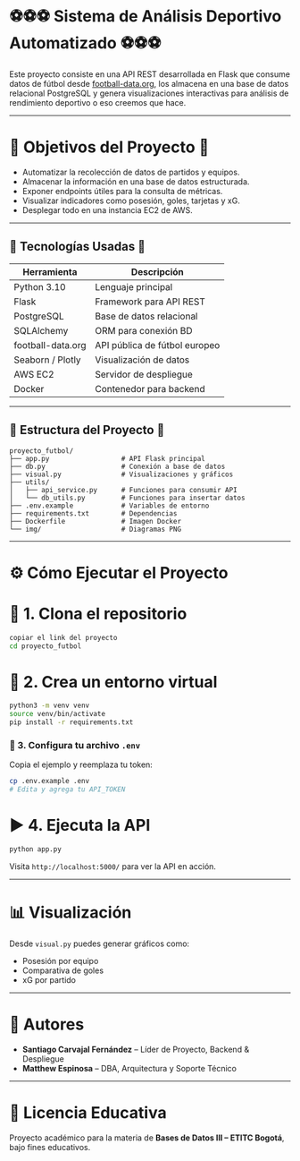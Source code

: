 # ⚽⚽⚽ Sistema de Análisis Deportivo Automatizado ⚽⚽⚽

Este proyecto consiste en una API REST desarrollada en Flask que consume datos de fútbol
desde [football-data.org](https://www.football-data.org/), 
los almacena en una base de datos relacional PostgreSQL y 
genera visualizaciones interactivas para análisis de rendimiento deportivo o eso creemos que hace.

---

# 📌 Objetivos del Proyecto 📌

- Automatizar la recolección de datos de partidos y equipos.
- Almacenar la información en una base de datos estructurada.
- Exponer endpoints útiles para la consulta de métricas.
- Visualizar indicadores como posesión, goles, tarjetas y xG.
- Desplegar todo en una instancia EC2 de AWS.

---

## 🧰 Tecnologías Usadas 🧰

| Herramienta       | Descripción                          |
|-------------------|--------------------------------------|
| Python 3.10       | Lenguaje principal                   |
| Flask             | Framework para API REST              |
| PostgreSQL        | Base de datos relacional             |
| SQLAlchemy        | ORM para conexión BD                 |
| football-data.org | API pública de fútbol europeo        |
| Seaborn / Plotly  | Visualización de datos               |
| AWS EC2           | Servidor de despliegue               |
| Docker            | Contenedor para backend              |

---

## 🚀 Estructura del Proyecto 🚀

```
proyecto_futbol/
├── app.py                  # API Flask principal
├── db.py                   # Conexión a base de datos
├── visual.py               # Visualizaciones y gráficos
├── utils/
│   ├── api_service.py      # Funciones para consumir API
│   └── db_utils.py         # Funciones para insertar datos
├── .env.example            # Variables de entorno
├── requirements.txt        # Dependencias
├── Dockerfile              # Imagen Docker
└── img/                    # Diagramas PNG
```

---

# ⚙️ Cómo Ejecutar el Proyecto

# 🔧 1. Clona el repositorio

```bash
copiar el link del proyecto
cd proyecto_futbol
```

# 🧪 2. Crea un entorno virtual

```bash
python3 -m venv venv
source venv/bin/activate
pip install -r requirements.txt
```

### 🔐 3. Configura tu archivo `.env`

Copia el ejemplo y reemplaza tu token:

```bash
cp .env.example .env
# Edita y agrega tu API_TOKEN
```

# ▶️ 4. Ejecuta la API

```bash
python app.py
```

Visita `http://localhost:5000/` para ver la API en acción.

---

# 📊 Visualización

Desde `visual.py` puedes generar gráficos como:

- Posesión por equipo
- Comparativa de goles
- xG por partido

---

# 🤝 Autores

- **Santiago Carvajal Fernández** – Líder de Proyecto, Backend & Despliegue
- **Matthew Espinosa** – DBA, Arquitectura y Soporte Técnico

---

# 📄 Licencia Educativa

Proyecto académico para la materia de **Bases de Datos III – ETITC Bogotá**, bajo fines educativos.
